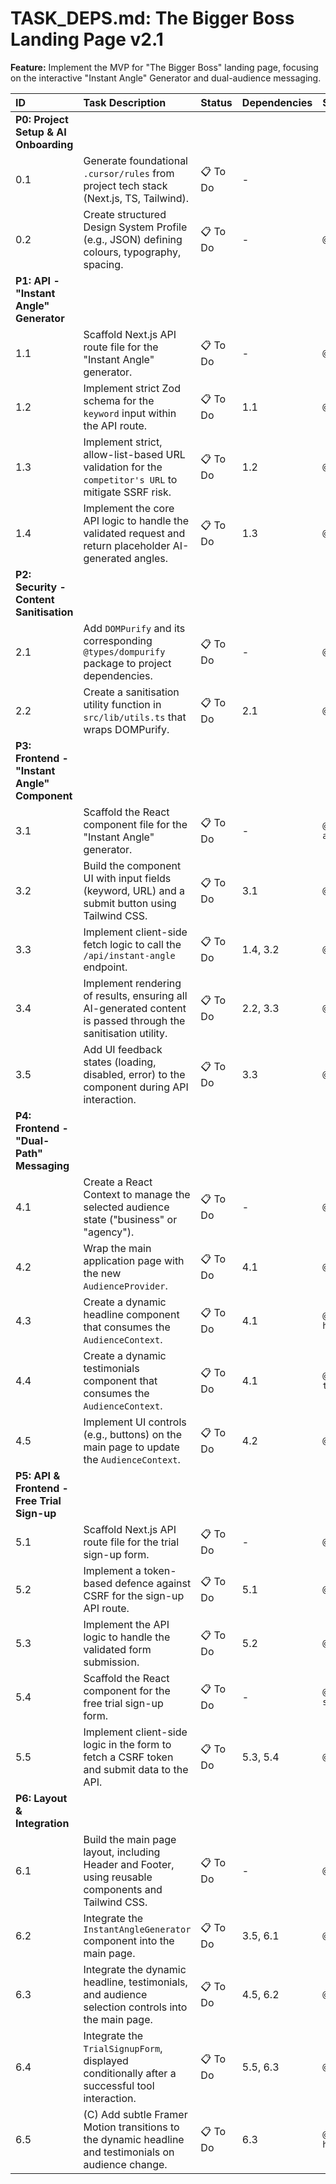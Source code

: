 # TASK_DEPS.md: The Bigger Boss Landing Page v2.1

**Feature:** Implement the MVP for "The Bigger Boss" landing page, focusing on the interactive "Instant Angle" Generator and dual-audience messaging.

| ID    | Task Description                                                                                                       | Status      | Dependencies | Surgical Context (@mention)                             |
| :---- | :--------------------------------------------------------------------------------------------------------------------- | :---------- | :----------- | :------------------------------------------------------ |
| **P0: Project Setup & AI Onboarding** |
| 0.1   | Generate foundational `.cursor/rules` from project tech stack (Next.js, TS, Tailwind).                                   | 📋 To Do    | -            |                                                         |
| 0.2   | Create structured Design System Profile (e.g., JSON) defining colours, typography, spacing.                              | 📋 To Do    | -            | `@file:src/lib/design-system.json`                      |
| **P1: API - "Instant Angle" Generator** |
| 1.1   | Scaffold Next.js API route file for the "Instant Angle" generator.                                                     | 📋 To Do    | -            | `@file:src/app/api/instant-angle/route.ts`              |
| 1.2   | Implement strict Zod schema for the `keyword` input within the API route.                                              | 📋 To Do    | 1.1          | `@file:src/app/api/instant-angle/route.ts`              |
| 1.3   | Implement strict, allow-list-based URL validation for the `competitor's URL` to mitigate SSRF risk.                     | 📋 To Do    | 1.2          | `@file:src/app/api/instant-angle/route.ts`              |
| 1.4   | Implement the core API logic to handle the validated request and return placeholder AI-generated angles.               | 📋 To Do    | 1.3          | `@file:src/app/api/instant-angle/route.ts`              |
| **P2: Security - Content Sanitisation** |
| 2.1   | Add `DOMPurify` and its corresponding `@types/dompurify` package to project dependencies.                                | 📋 To Do    | -            | `@file:package.json`                                    |
| 2.2   | Create a sanitisation utility function in `src/lib/utils.ts` that wraps DOMPurify.                                     | 📋 To Do    | 2.1          | `@file:src/lib/utils.ts`                                |
| **P3: Frontend - "Instant Angle" Component** |
| 3.1   | Scaffold the React component file for the "Instant Angle" generator.                                                   | 📋 To Do    | -            | `@file:src/components/features/instant-angle-generator/index.tsx` |
| 3.2   | Build the component UI with input fields (keyword, URL) and a submit button using Tailwind CSS.                          | 📋 To Do    | 3.1          | `@symbol:InstantAngleGenerator`                         |
| 3.3   | Implement client-side fetch logic to call the `/api/instant-angle` endpoint.                                           | 📋 To Do    | 1.4, 3.2     | `@symbol:InstantAngleGenerator`                         |
| 3.4   | Implement rendering of results, ensuring all AI-generated content is passed through the sanitisation utility.          | 📋 To Do    | 2.2, 3.3     | `@symbol:InstantAngleGenerator`                         |
| 3.5   | Add UI feedback states (loading, disabled, error) to the component during API interaction.                             | 📋 To Do    | 3.3          | `@symbol:InstantAngleGenerator`                         |
| **P4: Frontend - "Dual-Path" Messaging** |
| 4.1   | Create a React Context to manage the selected audience state ("business" or "agency").                                   | 📋 To Do    | -            | `@file:src/lib/context/AudienceContext.tsx`             |
| 4.2   | Wrap the main application page with the new `AudienceProvider`.                                                        | 📋 To Do    | 4.1          | `@file:src/app/(main)/page.tsx`                         |
| 4.3   | Create a dynamic headline component that consumes the `AudienceContext`.                                                 | 📋 To Do    | 4.1          | `@file:src/components/features/dynamic-headline/index.tsx` |
| 4.4   | Create a dynamic testimonials component that consumes the `AudienceContext`.                                             | 📋 To Do    | 4.1          | `@file:src/components/features/dynamic-testimonials/index.tsx` |
| 4.5   | Implement UI controls (e.g., buttons) on the main page to update the `AudienceContext`.                                | 📋 To Do    | 4.2          | `@file:src/app/(main)/page.tsx`                         |
| **P5: API & Frontend - Free Trial Sign-up** |
| 5.1   | Scaffold Next.js API route file for the trial sign-up form.                                                            | 📋 To Do    | -            | `@file:src/app/api/trial-signup/route.ts`               |
| 5.2   | Implement a token-based defence against CSRF for the sign-up API route.                                                  | 📋 To Do    | 5.1          | `@file:src/app/api/trial-signup/route.ts`               |
| 5.3   | Implement the API logic to handle the validated form submission.                                                         | 📋 To Do    | 5.2          | `@file:src/app/api/trial-signup/route.ts`               |
| 5.4   | Scaffold the React component for the free trial sign-up form.                                                          | 📋 To Do    | -            | `@file:src/components/features/trial-signup-form/index.tsx` |
| 5.5   | Implement client-side logic in the form to fetch a CSRF token and submit data to the API.                                | 📋 To Do    | 5.3, 5.4     | `@symbol:TrialSignupForm`                               |
| **P6: Layout & Integration** |
| 6.1   | Build the main page layout, including Header and Footer, using reusable components and Tailwind CSS.                     | 📋 To Do    | -            | `@file:src/app/(main)/page.tsx`                         |
| 6.2   | Integrate the `InstantAngleGenerator` component into the main page.                                                    | 📋 To Do    | 3.5, 6.1     | `@file:src/app/(main)/page.tsx`                         |
| 6.3   | Integrate the dynamic headline, testimonials, and audience selection controls into the main page.                      | 📋 To Do    | 4.5, 6.2     | `@file:src/app/(main)/page.tsx`                         |
| 6.4   | Integrate the `TrialSignupForm`, displayed conditionally after a successful tool interaction.                            | 📋 To Do    | 5.5, 6.3     | `@file:src/app/(main)/page.tsx`                         |
| 6.5   | (C) Add subtle Framer Motion transitions to the dynamic headline and testimonials on audience change.                  | 📋 To Do    | 6.3          | `@file:src/components/features/dynamic-headline/index.tsx` |

